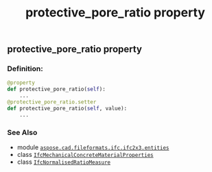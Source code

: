 ﻿---
title: protective_pore_ratio property
second_title: Aspose.CAD for Python via .NET API References
description: 
type: docs
weight: 120
url: /python-net/aspose.cad.fileformats.ifc.ifc2x3.entities/ifcmechanicalconcretematerialproperties/protective_pore_ratio/
is_root: false
---

## protective_pore_ratio property

### Definition:
```python
@property
def protective_pore_ratio(self):
    ...
@protective_pore_ratio.setter
def protective_pore_ratio(self, value):
    ...
```

### See Also
* module [`aspose.cad.fileformats.ifc.ifc2x3.entities`](../../)
* class [`IfcMechanicalConcreteMaterialProperties`](/cad/python-net/aspose.cad.fileformats.ifc.ifc2x3.entities/ifcmechanicalconcretematerialproperties)
* class [`IfcNormalisedRatioMeasure`](/cad/python-net/aspose.cad.fileformats.ifc.ifc2x3.types/ifcnormalisedratiomeasure)

